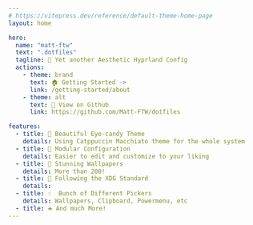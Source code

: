 ```yaml
---
# https://vitepress.dev/reference/default-theme-home-page
layout: home

hero:
  name: "matt-ftw"
  text: ".dotfiles"
  tagline: 💄 Yet another Aesthetic Hyprland Config
  actions:
    - theme: brand
      text: 🏠 Getting Started ->
      link: /getting-started/about
    - theme: alt
      text: 👀 View on Github
      link: https://github.com/Matt-FTW/dotfiles

features:
  - title: 🌸 Beautiful Eye-candy Theme
    details: Using Catppuccin Macchiato theme for the whole system
  - title: 🔧 Modular Configuration
    details: Easier to edit and customize to your liking
  - title: 🎨 Stunning Wallpapers
    details: More than 200!
  - title: 📂 Following the XDG Standard
    details:
  - title: ☝️  Bunch of Different Pickers
    details: Wallpapers, Clipboard, Powermenu, etc
  - title: ➕ And much More!
---
```

